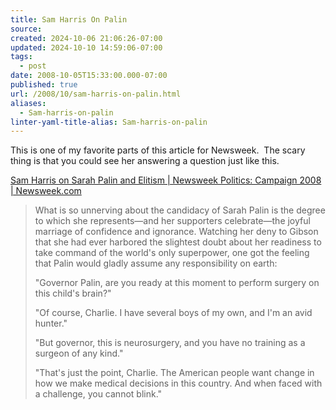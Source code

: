 ```yaml
---
title: Sam Harris On Palin
source: 
created: 2024-10-06 21:06:26-07:00
updated: 2024-10-10 14:59:06-07:00
tags:
  - post
date: 2008-10-05T15:33:00.000-07:00
published: true
url: /2008/10/sam-harris-on-palin.html
aliases:
  - Sam-harris-on-palin
linter-yaml-title-alias: Sam-harris-on-palin
---
```



This is one of my favorite parts of this article for Newsweek.  The scary thing is that you could see her answering a question just like this.  
  
[Sam Harris on Sarah Palin and Elitism | Newsweek Politics: Campaign 2008 | Newsweek.com](https://www.newsweek.com/id/160080/page/3)  

> What is so unnerving about the candidacy of Sarah Palin is the degree to which she represents—and her supporters celebrate—the joyful marriage of confidence and ignorance. Watching her deny to Gibson that she had ever harbored the slightest doubt about her readiness to take command of the world's only superpower, one got the feeling that Palin would gladly assume any responsibility on earth:  
>   
> "Governor Palin, are you ready at this moment to perform surgery on this child's brain?"  
>   
> "Of course, Charlie. I have several boys of my own, and I'm an avid hunter."  
>   
> "But governor, this is neurosurgery, and you have no training as a surgeon of any kind."  
>   
> "That's just the point, Charlie. The American people want change in how we make medical decisions in this country. And when faced with a challenge, you cannot blink."